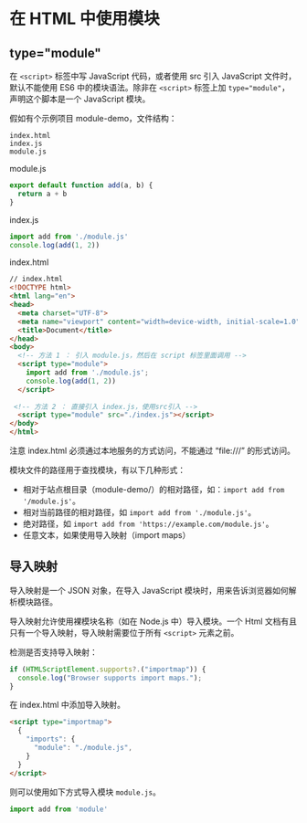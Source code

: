 # 在 HTML 中使用模块

## type="module"

在 `<script>` 标签中写 JavaScript  代码，或者使用 src 引入 JavaScript  文件时，默认不能使用 ES6 中的模块语法。除非在 `<script>` 标签上加 `type="module"`，声明这个脚本是一个 JavaScript  模块。

假如有个示例项目 module-demo，文件结构：

```plain
index.html
index.js
module.js
```

module.js

```js
export default function add(a, b) {
  return a + b
}
```

index.js

```js
import add from './module.js'
console.log(add(1, 2))
```

index.html

```html
// index.html
<!DOCTYPE html>
<html lang="en">
<head>
  <meta charset="UTF-8">
  <meta name="viewport" content="width=device-width, initial-scale=1.0">
  <title>Document</title>
</head>
<body>
  <!-- 方法 1 ： 引入 module.js，然后在 script 标签里面调用 -->
  <script type="module">
    import add from './module.js';
    console.log(add(1, 2))
  </script>
 
 <!-- 方法 2 ： 直接引入 index.js，使用src引入 -->
  <script type="module" src="./index.js"></script>
</body>
</html>
```

注意 index.html 必须通过本地服务的方式访问，不能通过 “file:///” 的形式访问。

模块文件的路径用于查找模块，有以下几种形式：

- 相对于站点根目录（module-demo/）的相对路径，如：`import add from '/module.js'`。
- 相对当前路径的相对路径，如 `import add from './module.js'`。
- 绝对路径，如 `import add from 'https://example.com/module.js'`。
- 任意文本，如果使用导入映射（import maps）

## 导入映射

导入映射是一个 JSON 对象，在导入 JavaScript 模块时，用来告诉浏览器如何解析模块路径。

导入映射允许使用裸模块名称（如在 Node.js 中）导入模块。一个 Html 文档有且只有一个导入映射，导入映射需要位于所有 `<script>` 元素之前。

检测是否支持导入映射：

```js
if (HTMLScriptElement.supports?.("importmap")) {
  console.log("Browser supports import maps.");
}
```

在 index.html 中添加导入映射。

```html
<script type="importmap">
  {
    "imports": {
      "module": "./module.js",
    }
  }
</script>
```

则可以使用如下方式导入模块 `module.js`。

```js
import add from 'module'
```
